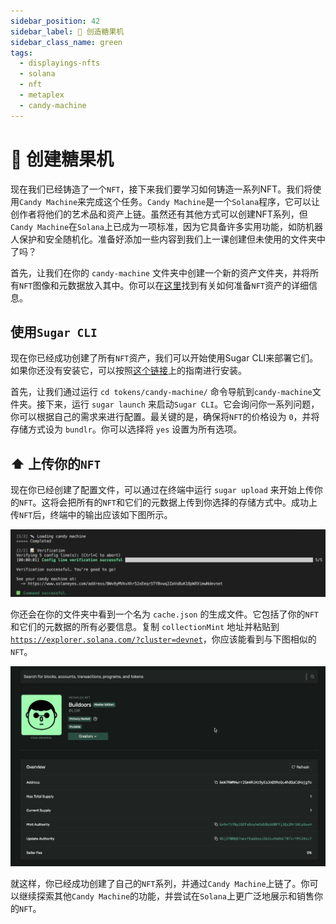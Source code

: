 ```yaml
---
sidebar_position: 42
sidebar_label: 🍬 创造糖果机
sidebar_class_name: green
tags:
  - displayings-nfts
  - solana
  - nft
  - metaplex
  - candy-machine
---
```


# 🍬 创建糖果机

现在我们已经铸造了一个`NFT`，接下来我们要学习如何铸造一系列NFT。我们将使用`Candy Machine`来完成这个任务。`Candy Machine`是一个`Solana`程序，它可以让创作者将他们的艺术品和资产上链。虽然还有其他方式可以创建NFT系列，但`Candy Machine`在`Solana`上已成为一项标准，因为它具备许多实用功能，如防机器人保护和安全随机化。准备好添加一些内容到我们上一课创建但未使用的文件夹中了吗？

首先，让我们在你的 `candy-machine` 文件夹中创建一个新的资产文件夹，并将所有`NFT`图像和元数据放入其中。你可以在[这里](https://docs.metaplex.com/developer-tools/sugar/guides/preparing-assets)找到有关如何准备`NFT`资产的详细信息。

## 使用`Sugar CLI`

现在你已经成功创建了所有`NFT`资产，我们可以开始使用Sugar CLI来部署它们。如果你还没有安装它，可以按照[这个链接](https://docs.metaplex.com/developer-tools/sugar/overview/installation)上的指南进行安装。

首先，让我们通过运行 `cd tokens/candy-machine/` 命令导航到`candy-machine`文件夹。接下来，运行 `sugar launch` 来启动`Sugar CLI`。它会询问你一系列问题，你可以根据自己的需求来进行配置。最关键的是，确保将`NFT`的价格设为 `0`，并将存储方式设为 `bundlr`。你可以选择将 `yes` 设置为所有选项。

## ⬆️ 上传你的`NFT`

现在你已经创建了配置文件，可以通过在终端中运行 `sugar upload` 来开始上传你的`NFT`。这将会把所有的`NFT`和它们的元数据上传到你选择的存储方式中。成功上传`NFT`后，终端中的输出应该如下图所示。

![](./img/sugar-upload.png)

你还会在你的文件夹中看到一个名为 `cache.json` 的生成文件。它包括了你的`NFT`和它们的元数据的所有必要信息。复制 `collectionMint` 地址并粘贴到[`https://explorer.solana.com/?cluster=devnet`](https://explorer.solana.com/?cluster=devnet)，你应该能看到与下图相似的`NFT`。

![](./img/nft.png)

就这样，你已经成功创建了自己的`NFT`系列，并通过`Candy Machine`上链了。你可以继续探索其他`Candy Machine`的功能，并尝试在`Solana`上更广泛地展示和销售你的`NFT`。

